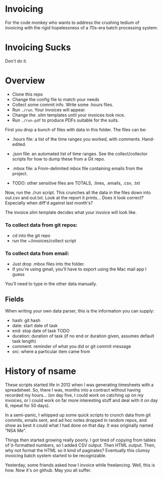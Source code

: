 # Invoicing

For the code monkey who wants to address the crushing tedium of invoicing
with the rigid hopelessness of a 70s-era batch processing system.


# Invoicing Sucks

Don't do it.


# Overview

- Clone this repo
- Change the config file to match your needs
- Collect some commit info.  Write some .hours files.
- Run `./run`.  Your invoices will appear.
- Change the .slim templates until your invoices look nice.
- Run `./run-pdf` to produce PDFs suitable for the suits.



First you drop a bunch of files with data in this folder.  The files can be:

* .hours file: a list of the time ranges you worked, with comments.  Hand-edited.

* .json file: an automated list of time ranges.  See the collect/collector scripts for how to dump these from a Git repo.

* .mbox file: a From-delimited mbox file containing emails from the project.

* TODO: other sensitive files are TOTALS, .lines, .emails, .csv, .txt

Now, run the ./run script.  This crunches all the data in the files down
into out.csv and out.txt.  Look at the report it prints...  Does it look
correct?  Especially when diff'd against last month's?

The invoice.slim template decides what your invoice will look like.

### To collect data from git repos:

  - cd into the git repo
  - run the ~/invoices/collect script

### To collect data from email:
  - Just drop .mbox files into the folder.
  - If you're using gmail, you'll have to export using the Mac mail app I guess

You'll need to type in the other data manually.

## Fields

When writing your own data parser, this is the information you can supply:

* hash: git hash
* date: start date of task
* end: stop date of task  TODO
* duration: duration of task (if no end or duration given, assumes default task length)
* comment: reminder of what you did or git commit message
* src: where a particular item came from


# History of nsame

These scripts started life in 2012 when I was generating timesheets with
a spreadsheet.  So, there I was, months into a contract without having
recorded my hours...  (on day five, I could work on catching up on my invoices, or I could work
on far more interesting stuff and deal with it on day 6, repeat for 50 days).

In a semi-panic, I whipped up some quick scripts to crunch data from
git commits, emails sent, and ad hoc notes dropped in random repos, and
show as best it could what I had done on that day.  It was originally named "NSA Me".

Things then started growing really poorly.  I got tired of copying from tables of
\t-formatted numbers, so I added CSV output.  Then HTML output.  Then,
why not format the HTML so it kind of paginates?  Eventually this clumsy
invoicing batch system started to be recognizable.

Yesterday, some friends asked how I invoice while freelancing.  Well, this
is how.  Now it's on github.  May you all suffer.
